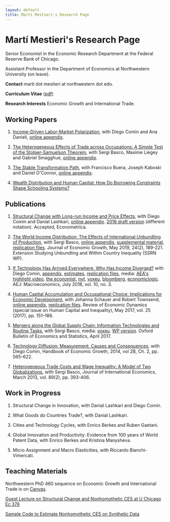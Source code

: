 ```yaml
---
layout: default
title: Martí Mestieri's Research Page
---
```


# Martí Mestieri's Research Page

Senior Economist in the Economic Research Department at the Federal Reserve Bank of Chicago.

Assistant Professor in the Department of Economics at Northwestern University (on leave).


**Contact** marti dot mestieri at northwestern dot edu.

**Curriculum Vitae** ([pdf](https://www.dropbox.com/s/ejjjvgctcd1txbx/mestieri_cv.pdf?dl=0))

**Research Interests** Economic Growth and International Trade. 
                                                                                 

## Working Papers

1. [Income-Driven Labor-Market Polarization](https://www.dropbox.com/s/tgqm3mdbo4jaqn0/cdm_june2020.pdf?dl=0), with Diego Comin and Ana Danieli, [online appendix](https://www.dropbox.com/s/t4wbqhdj2bylblr/cdm_onlineappendix.pdf?dl=0).

2. [The Heterogeneous Effects of Trade across Occupations: A Simple Test of the Stolper-Samuelson Theorem](https://www.dropbox.com/s/j7e4kx7bh4x9e6o/blms.pdf?dl=0), with Sergi Basco, Maxime Liegey and Gabriel Smagghue, [online appendix](https://www.dropbox.com/s/i95n9ttgzyehahu/blms_onlineapp.pdf?dl=0).

3. [The Stable Transformation Path](https://www.dropbox.com/s/szq64u8nqc85al1/bkmo.pdf?dl=0), with Francisco Buera, Joseph Kaboski and Daniel O'Connor, [online appendix](https://www.dropbox.com/s/ily9ntdwpskzrf2/bkmo_onlineapp.pdf?dl=0).

4. [Wealth Distribution and Human Capital: How Do Borrowing Constraints Shape Schooling Systems?](https://www.dropbox.com/s/w0fc7sthxh0mhtx/mestieri_wealthdistrib_humancapital.pdf?dl=0)


## Publications

1. [Structural Change with Long-run Income and Price Effects](https://www.dropbox.com/s/prta8e8rul85w6i/CLM_final.pdf?dl=0), with Diego Comin and Danial Lashkari, [online appendix](https://www.dropbox.com/s/k0n1wc79z3u10ck/CLM_onlineappendix_final.pdf?dl=0). [2018 draft version](https://www.dropbox.com/s/01hko5sszpyl34a/CLM_rev3.pdf?dl=0) (different notation). Accepted, Econometrica.


2. [The World Income Distribution: The Effects of International Unbundling of Production](https://www.dropbox.com/s/czqzvaqwtgmk5hs/BMU_rev.pdf?dl=0), with Sergi Basco, [online appendix](https://www.dropbox.com/s/sgwdn0qb2kwca8k/BMU_onlineappendix_rev.pdf?dl=0), [supplemental material](https://www.dropbox.com/s/teu5685tej9tt54/BMP3_additional_results_rev2.pdf?dl=0), [replication files](https://www.dropbox.com/s/94zy8f7iwh2yvvl/replication%20files%20bmp3.zip?dl=0).  Journal of Economic Growth, May 2019, 24(2), 189-221.
       Extension Studying Unbundling and Within Country Inequality (SSRN WP).

3. [If Technology Has Arrived Everywhere, Why Has Income Diverged?](https://www.dropbox.com/s/l04exb9tn9zcsdt/CM_transition.pdf?dl=0) with Diego Comin, [appendix](https://www.dropbox.com/s/hpmdrvmg5bbwe0p/CM_transition_appendix.pdf?dl=0), [estimates](https://www.dropbox.com/s/y34zbbnuji9mley/CM_online_results.csv?dl=0), [replication files](https://sites.google.com/site/martimestieri/replication%20files.zip?attredirects=0&d=1), media:  [AEA's highlight video](https://www.aeaweb.org/research/technology-intensity-of-use-income-divergence),  [the economist](http://www.economist.com/news/briefing/21679448-pace-business-really-getting-quicker-creed-speed), [nyt](http://economix.blogs.nytimes.com/2013/05/10/technology-as-a-driver-of-growth-or-not/), [voxeu](http://www.voxeu.org/article/technology-and-income-dynamics-1800-2000), [bloomberg](http://www.bloomberg.com/news/2013-05-09/fed-in-2008-showed-panic-of-1907-was-excessive-cutting-research.html), [economiclogic](http://economiclogic.blogspot.com.es/2013/06/income-divergence-in-face-of-faster.html). AEJ: Macroeconomics, July 2018, vol. 10, no. 3.

4. [Human Capital Accumulation and Occupational Choice: Implications for Economic Development](https://www.dropbox.com/s/i9y5hhldhf8sf2z/MST_rev.pdf?dl=0), with Johanna Schauer and Robert Townsend, [online appendix](https://www.dropbox.com/s/7nmwugrvgbw5q3a/MST_rev_onlineappendix.pdf?dl=0), [replication files](https://www.dropbox.com/s/p3wkhbsmytj9rnx/MST_replication_files.zip?dl=0). Review of Economic Dynamics (special issue on Human Capital and Inequality), May 2017, vol. 25 (2017), pp. 151–186.

5. [Mergers along the Global Supply Chain: Information Technologies and Routine Tasks](https://www.dropbox.com/s/9zb0f8drntg5zz0/BM_MandAR.pdf?dl=0), with Sergi Basco, media: [voxeu](http://www.voxeu.org/article/ict-and-global-supply-chains). [WP version](https://www.dropbox.com/s/dbevybjgig53owv/BM_MandA.pdf?dl=0). Oxford Bulletin of Economics and Statistics, April 2017. 

6. [Technology Diffusion: Measurement, Causes and Consequences](https://www.dropbox.com/s/wb4t5a6jn2qkfdx/CM_chapter.pdf?dl=0), with Diego Comin, Handbook of Economic Growth, 2014, vol 2B, Ch. 2,  pp. 565–622.

7. [Heterogeneous Trade Costs and Wage Inequality: A Model of Two Globalizations](https://www.dropbox.com/s/ek1tnn8osqoolx3/BM2G.pdf?dl=0), with Sergi Basco, Journal of International Economics, March 2013, vol. 89(2), pp. 393-406.


## Work in Progress 

1. Structural Change in Innovation, with Danial Lashkari and Diego Comin.

2. What Goods do Countries Trade?, with Danial Lashkari.

3. Cities and Technology Cycles, with Enrico Berkes and Ruben Gaetani.

4. Global Innovation and Productivity: Evidence from 100 years of World Patent Data, with Enrico Berkes and Kristina Manysheva.

5. Micro Assignment and Macro Elasticities, with Riccardo Bianchi-Vimercati.


## Teaching Materials

Northwestern PhD 460 sequence on Economic Growth and International Trade is on [Canvas](https://canvas.northwestern.edu/).

[Guest Lecture on Structural Change and Nonhomothetic CES at U Chicago Ec 376](https://www.dropbox.com/s/desc962vwmcdbat/structural_change_lecture.pdf?dl=0)

[Sample Code to Estimate Nonhomothetic CES on Synthetic Data](https://www.dropbox.com/s/adzdfl0najc7jc5/estimation_nhces.zip?dl=0)

